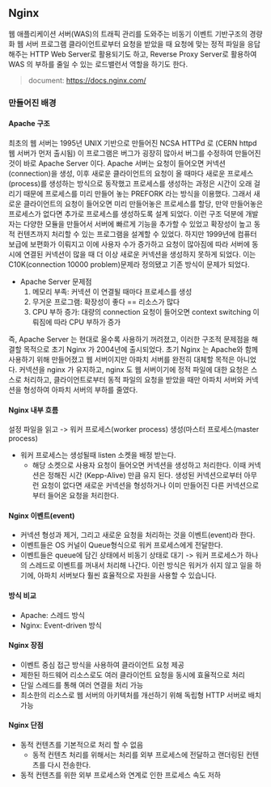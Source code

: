 ## Nginx

웹 애플리케이션 서버(WAS)의 트래픽 관리를 도와주는 비동기 이벤트 기반구조의 경량화 웹 서버 프로그램
클라이언트로부터 요청을 받았을 때 요청에 맞는 정적 파일을 응답해주는 HTTP Web Server로 활용되기도 하고,
Reverse Proxy Server로 활용하여 WAS 의 부하를 줄일 수 있는 로드밸런서 역할을 하기도 한다.

> document: https://docs.nginx.com/

### 만들어진 배경

#### Apache 구조
최초의 웹 서버는 1995년 UNIX 기반으로 만들어진 NCSA HTTPd 로 (CERN httpd 웹 서버가 먼저 출시됨) 이 프로그램은 버그가 굉장히 많아서 버그를 수정하여 만들어진 것이 바로 Apache Server 이다.
Apache 서버는 요청이 들어오면 커넥션(connection)을 생성, 이후 새로운 클라이언트의 요청이 올 때마다 새로운 프로세스(process)를 생성하는 방식으로 동작했고
프로세스를 생성하는 과정은 시간이 오래 걸리기 때문에 프로세스를 미리 만들어 놓는 PREFORK 라는 방식을 이용했다.
그래서 새로운 클라이언트의 요청이 들어오면 미리 만들어놓은 프로세스를 할당, 만약 만들어놓은 프로세스가 없다면 추가로 프로세스를 생성하도록 설계 되었다.
이런 구조 덕분에 개발자는 다양한 모듈을 만들어서 서버에 빠르게 기능을 추가할 수 있었고 확장성이 높고 동적 컨텐츠까지 처리할 수 있는 프로그램을 설계할 수 있었다.
하지만 1999년에 컴퓨터 보급에 보편화가 이뤄지고 이에 사용자 수가 증가하고 요청이 많아짐에 따라 서버에 동시에 연결된 커넥션이 많을 때
더 이상 새로운 커넥션을 생성하지 못하게 되었다. 이는 C10K(connection 10000 problem)문제라 정의됐고 기존 방식이 문제가 되었다.

- Apache Server 문제점
  1. 메모리 부족: 커넥션 이 연결될 때마다 프로세스를 생성
  2. 무거운 프로그램: 확장성이 좋다 == 리소스가 많다
  3. CPU 부하 증가: 대량의 connection 요청이 들어오면 context switching 이뤄짐에 따라 CPU 부하가 증가

즉, Apache Server 는 현대로 올수록 사용하기 꺼려졌고, 이러한 구조적 문제점을 해결할 목적으로 초기 Nginx 가 2004년에 출시되었다.
초기 Nginx 는 Apache와 함께 사용하기 위해 만들어졌고 웹 서버이지만 아파치 서버를 완전히 대체할 목적은 아니었다.
커넥션을 nginx 가 유지하고, nginx 도 웹 서버이기에 정적 파일에 대한 요청은 스스로 처리하고,
클라이언트로부터 동적 파일의 요청을 받았을 때만 아파치 서버와 커넥션을 형성하여 아파치 서버의 부하를 줄였다.

#### Nginx 내부 흐름
설정 파일을 읽고 -> 워커 프로세스(worker process) 생성(마스터 프로세스(master process)
 
- 워커 프로세스는 생성될때 listen 소켓을 배정 받는다.
  - 해당 소켓으로 사용자 요청이 들어오면 커넥션을 생성하고 처리한다.
  이때 커넥션은 정해진 시간 (Kepp-Alive) 만큼 유지 된다.
  생성된 커넥션으로부터 아무런 요청이 없다면 새로운 커넥션을 형성하거나 이미 만들어진 다른 커넥션으로부터 들어온 요청을 처리한다.

#### Nginx 이벤트(event)
- 커넥션 형성과 제거, 그리고 새로운 요청을 처리하는 것을 이벤트(event)라 한다.
- 이벤트들은 OS 커널이 Queue형식으로 워커 프로세스에게 전달한다.
- 이벤트들은 queue에 담긴 상태에서 비동기 상태로 대기 -> 워커 프로세스가 하나의 스레드로 이벤트를 꺼내서 처리해 나간다.
  이런 방식은 워커가 쉬지 않고 일을 하기에, 아파치 서버보다 훨씬 효율적으로 자원을 사용할 수 있습니다.

#### 방식 비교
 - Apache: 스레드 방식
 - Nginx: Event-driven 방식

#### Nginx 장점
- 이벤트 중심 접근 방식을 사용하여 클라이언트 요청 제공
- 제한된 하드웨어 리소스로도 여러 클라이언트 요청을 동시에 효율적으로 처리
- 단일 스레드를 통해 여러 연결을 처리 가능
- 최소한의 리소스로 웹 서버의 아키텍처를 개선하기 위해 독립형 HTTP 서버로 배치 가능

#### Nginx 단점
 - 동적 컨텐츠를 기본적으로 처리 할 수 없음
   - 동적 컨텐츠 처리를 위해서는 처리를 외부 프로세스에 전달하고 랜더링된 컨텐츠를 다시 전송한다.
 - 동적 컨텐츠를 위한 외부 프로세스와 연계로 인한 프로세스 속도 저하
